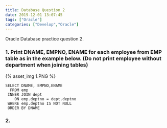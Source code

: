 ```yaml
---
title: Database Question 2
date: 2019-12-01 13:07:45
tags: ["Oracle"]
categories: ["Develop","Oracle"]
---
```


Oracle Database practice question 2.
<!-- more -->

### 1. Print DNAME, EMPNO, ENAME for each employee from EMP table as in the example below. (Do not print employee without department when joining tables)

{% asset_img 1.PNG %}
~~~
SELECT DNAME, EMPNO,ENAME
  FROM emp
 INNER JOIN dept
    ON emp.deptno = dept.deptno
 WHERE emp.deptno IS NOT NULL
 ORDER BY DNAME
~~~

### 2.

